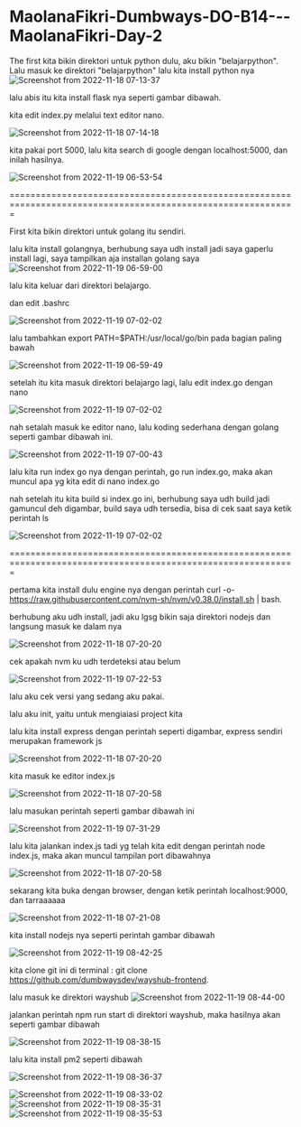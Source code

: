 # MaolanaFikri-Dumbways-DO-B14---MaolanaFikri-Day-2
The first kita bikin direktori untuk python dulu, aku bikin "belajarpython".
Lalu masuk ke direktori "belajarpython"
lalu kita install python nya
![Screenshot from 2022-11-18 07-13-37](https://user-images.githubusercontent.com/118157585/202595451-81caf67c-6487-409b-a3ac-208347034e7b.png)

lalu abis itu kita install flask nya seperti gambar dibawah.

kita edit index.py melalui text editor nano.

![Screenshot from 2022-11-18 07-14-18](https://user-images.githubusercontent.com/118157585/202595525-25483f9a-4a2c-42d7-821f-177271808217.png)

kita pakai port 5000, lalu kita search di google dengan localhost:5000, dan inilah hasilnya.

![Screenshot from 2022-11-19 06-53-54](https://user-images.githubusercontent.com/118157585/202822002-3be17ce2-3b06-4520-86b7-57f06d85c772.png)

=============================================================================================================

First kita bikin direktori untuk golang itu sendiri.

lalu kita install golangnya, berhubung saya udh install jadi saya gaperlu install lagi, saya tampilkan aja installan golang saya
![Screenshot from 2022-11-19 06-59-00](https://user-images.githubusercontent.com/118157585/202822568-02433edf-7b78-48c9-832a-e67a77141532.png)

lalu kita keluar dari direktori belajargo.

dan edit .bashrc 

![Screenshot from 2022-11-19 07-02-02](https://user-images.githubusercontent.com/118157585/202822580-da499731-a352-4f1a-815b-cd3763f051f7.png)


lalu tambahkan export PATH=$PATH:/usr/local/go/bin pada bagian paling bawah


![Screenshot from 2022-11-19 06-59-49](https://user-images.githubusercontent.com/118157585/202822573-bb5ea73e-3926-47f3-aeee-e57f6e4f644d.png)


setelah itu kita masuk direktori belajargo lagi, lalu edit index.go dengan nano


![Screenshot from 2022-11-19 07-02-02](https://user-images.githubusercontent.com/118157585/202822580-da499731-a352-4f1a-815b-cd3763f051f7.png)

nah setalah masuk ke editor nano, lalu koding sederhana dengan golang seperti  gambar dibawah ini.


![Screenshot from 2022-11-19 07-00-43](https://user-images.githubusercontent.com/118157585/202822576-8bb7ed3d-9e37-4604-b193-625b618f7670.png)

lalu kita run index go nya dengan perintah, go run index.go, maka akan muncul apa yg kita edit di nano index.go

nah setelah itu kita build si index.go ini, berhubung saya udh build jadi gamuncul deh digambar, build saya udh tersedia, bisa di cek saat saya ketik perintah ls


![Screenshot from 2022-11-19 07-02-02](https://user-images.githubusercontent.com/118157585/202822580-da499731-a352-4f1a-815b-cd3763f051f7.png)

=============================================================================================================

pertama kita install dulu engine nya dengan perintah curl -o- https://raw.githubusercontent.com/nvm-sh/nvm/v0.38.0/install.sh | bash.

berhubung aku udh install, jadi aku lgsg bikin saja direktori nodejs dan langsung masuk ke dalam nya

![Screenshot from 2022-11-18 07-20-20](https://user-images.githubusercontent.com/118157585/202595526-3e6abd4c-1b5d-4f97-a438-e8f8f7e32275.png)

cek apakah nvm ku udh terdeteksi atau belum

![Screenshot from 2022-11-19 07-22-53](https://user-images.githubusercontent.com/118157585/202823919-335c6129-2836-469c-b5b8-8fbf8105b3cb.png)

lalu aku cek versi yang sedang aku pakai.

lalu aku init, yaitu untuk mengiaiasi project kita

lalu kita install express dengan perintah seperti digambar, express sendiri merupakan framework js

![Screenshot from 2022-11-18 07-20-20](https://user-images.githubusercontent.com/118157585/202595526-3e6abd4c-1b5d-4f97-a438-e8f8f7e32275.png)

kita masuk ke editor index.js 

![Screenshot from 2022-11-18 07-20-58](https://user-images.githubusercontent.com/118157585/202595527-6abb6e79-295a-4779-b2d4-1be85e76654f.png)

lalu masukan perintah seperti gambar dibawah ini

![Screenshot from 2022-11-19 07-31-29](https://user-images.githubusercontent.com/118157585/202824448-3df7d8a5-4301-48ec-a79b-68ff45ac185a.png)

lalu kita jalankan index.js tadi yg telah kita edit dengan perintah node index.js, maka akan muncul tampilan port dibawahnya

![Screenshot from 2022-11-18 07-20-58](https://user-images.githubusercontent.com/118157585/202595527-6abb6e79-295a-4779-b2d4-1be85e76654f.png)

sekarang kita buka dengan browser, dengan ketik perintah localhost:9000, dan tarraaaaaa 

![Screenshot from 2022-11-18 07-21-08](https://user-images.githubusercontent.com/118157585/202595529-3df6122d-69db-4c9b-841e-515224824a35.png)

kita install nodejs nya seperti perintah gambar dibawah

![Screenshot from 2022-11-19 08-42-25](https://user-images.githubusercontent.com/118157585/202828279-4a6251f8-dc9d-48ad-8434-ac064e8a27f4.png)

kita clone git ini di terminal : git clone https://github.com/dumbwaysdev/wayshub-frontend.

lalu masuk ke direktori wayshub
![Screenshot from 2022-11-19 08-44-00](https://user-images.githubusercontent.com/118157585/202828282-2628c963-c301-4d5c-a17d-225315379a83.png)

jalankan perintah npm run start di direktori wayshub, maka hasilnya akan seperti gambar dibawah 

![Screenshot from 2022-11-19 08-38-15](https://user-images.githubusercontent.com/118157585/202828069-7131e7c6-42d1-484c-b91f-9207cb951d7b.png)




lalu kita install pm2 seperti dibawah

![Screenshot from 2022-11-19 08-36-37](https://user-images.githubusercontent.com/118157585/202828067-70109258-9c7b-4742-894b-8023d8803f6b.png)


![Screenshot from 2022-11-19 08-33-02](https://user-images.githubusercontent.com/118157585/202828056-99ed3eea-6d0c-4cbf-a86c-30e18b99b3f3.png)
![Screenshot from 2022-11-19 08-35-31](https://user-images.githubusercontent.com/118157585/202828062-09995302-53a5-4008-b5dd-50adebae44f6.png)
![Screenshot from 2022-11-19 08-35-53](https://user-images.githubusercontent.com/118157585/202828066-5619bcc9-a9ea-4b09-a18d-490a7a75c2eb.png)

